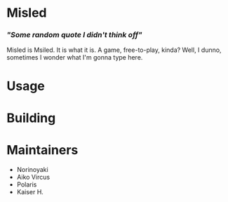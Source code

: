 # Misled

### *"Some random quote I didn't think off"*
Misled is Msiled. It is what it is. A game, free-to-play, kinda? Well, I dunno, sometimes I wonder what I'm gonna type here.

# Usage
# Building
# Maintainers
- Norinoyaki
- Aiko Vircus
- Polaris
- Kaiser H.
